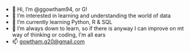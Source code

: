 - 👋 Hi, I’m @ggowtham94, or G!
- 👀 I’m interested in learning and understanding the world of data 
- 🌱 I’m currently learning Python, R & SQL
- 💞️ I’m always down to learn, so if there is anyway I can improve on mt way of thinking or coding, I'm all ears
- 📫 gowtham.g20@gmail.com

<!---
ggowtham94/ggowtham94 is a ✨ special ✨ repository because its `README.md` (this file) appears on your GitHub profile.
You can click the Preview link to take a look at your changes.
--->
